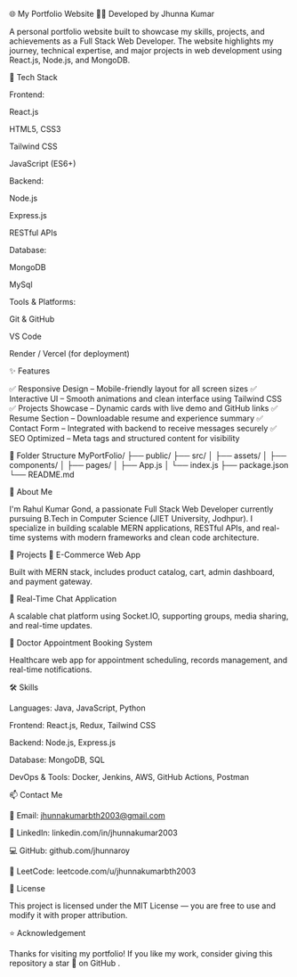 🌐 My Portfolio Website
👨‍💻 Developed by Jhunna Kumar

A personal portfolio website built to showcase my skills, projects, and achievements as a Full Stack Web Developer. The website highlights my journey, technical expertise, and major projects in web development using React.js, Node.js, and MongoDB.

🚀 Tech Stack

Frontend:

React.js

HTML5, CSS3

Tailwind CSS

JavaScript (ES6+)

Backend:

Node.js

Express.js

RESTful APIs

Database:

MongoDB

MySql

Tools & Platforms:

Git & GitHub

VS Code

Render / Vercel (for deployment)

✨ Features

✅ Responsive Design – Mobile-friendly layout for all screen sizes
✅ Interactive UI – Smooth animations and clean interface using Tailwind CSS
✅ Projects Showcase – Dynamic cards with live demo and GitHub links
✅ Resume Section – Downloadable resume and experience summary
✅ Contact Form – Integrated with backend to receive messages securely
✅ SEO Optimized – Meta tags and structured content for visibility

📂 Folder Structure
MyPortFolio/
├── public/
├── src/
│   ├── assets/
│   ├── components/
│   ├── pages/
│   ├── App.js
│   └── index.js
├── package.json
└── README.md

🧠 About Me

I'm Rahul Kumar Gond, a passionate Full Stack Web Developer currently pursuing B.Tech in Computer Science (JIET University, Jodhpur).
I specialize in building scalable MERN applications, RESTful APIs, and real-time systems with modern frameworks and clean code architecture.

💼 Projects
🛒 E-Commerce Web App

Built with MERN stack, includes product catalog, cart, admin dashboard, and payment gateway.

💬 Real-Time Chat Application

A scalable chat platform using Socket.IO, supporting groups, media sharing, and real-time updates.

🏥 Doctor Appointment Booking System

Healthcare web app for appointment scheduling, records management, and real-time notifications.

🛠️ Skills

Languages: Java, JavaScript, Python

Frontend: React.js, Redux, Tailwind CSS

Backend: Node.js, Express.js

Database: MongoDB, SQL

DevOps & Tools: Docker, Jenkins, AWS, GitHub Actions, Postman

📫 Contact Me

📧 Email: jhunnakumarbth2003@gmail.com

🔗 LinkedIn: linkedin.com/in/jhunnakumar2003

💻 GitHub: github.com/jhunnaroy

🧩 LeetCode: leetcode.com/u/jhunnakumarbth2003

🧾 License

This project is licensed under the MIT License — you are free to use and modify it with proper attribution.

⭐ Acknowledgement

Thanks for visiting my portfolio!
If you like my work, consider giving this repository a star 🌟 on GitHub
.
